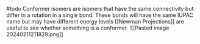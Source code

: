#todo 
Conformer isomers are isomers that have the same connectivity but differ in a rotation in a single bond.
These bonds will have the same IUPAC name but may have different energy levels
[[Newman Projections]] are useful to see whether something is a conformer.
![[Pasted image 20240211211829.png]]